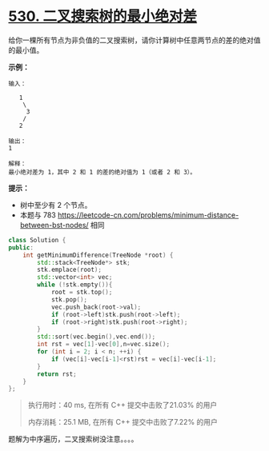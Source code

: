 # [530. 二叉搜索树的最小绝对差](https://leetcode-cn.com/problems/minimum-absolute-difference-in-bst/)

给你一棵所有节点为非负值的二叉搜索树，请你计算树中任意两节点的差的绝对值的最小值。

 

**示例：**

```
输入：

   1
    \
     3
    /
   2

输出：
1

解释：
最小绝对差为 1，其中 2 和 1 的差的绝对值为 1（或者 2 和 3）。
```

 

**提示：**

- 树中至少有 2 个节点。
- 本题与 783 https://leetcode-cn.com/problems/minimum-distance-between-bst-nodes/ 相同

```c++
class Solution {
public:
    int getMinimumDifference(TreeNode *root) {
        std::stack<TreeNode*> stk;
        stk.emplace(root);
        std::vector<int> vec;
        while (!stk.empty()){
            root = stk.top();
            stk.pop();
            vec.push_back(root->val);
            if (root->left)stk.push(root->left);
            if (root->right)stk.push(root->right);
        }
        std::sort(vec.begin(),vec.end());
        int rst = vec[1]-vec[0],n=vec.size();
        for (int i = 2; i < n; ++i) {
            if (vec[i]-vec[i-1]<rst)rst = vec[i]-vec[i-1];
        }
        return rst;
    }
};
```

> 执行用时：40 ms, 在所有 C++ 提交中击败了21.03% 的用户
>
> 内存消耗：25.1 MB, 在所有 C++ 提交中击败了7.22% 的用户

题解为中序遍历，二叉搜索树没注意。。。。




